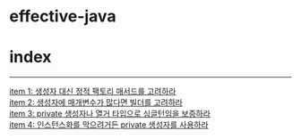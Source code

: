 # effective-java

# index
---
[item 1: 생성자 대신 정적 팩토리 매서드를 고려하라](https://github.com/lightbell03/effective-java/blob/main/Item%201.md)
<br>
[item 2: 생성자에 매개변수가 많다면 빌더를 고려하라](https://github.com/lightbell03/effective-java/blob/main/Item%202.md)
<br>
[item 3: private 생성자나 열거 타입으로 싱글턴임을 보증하라](https://github.com/lightbell03/effective-java/blob/main/item%203.md)
<br>
[item 4: 인스턴스화를 막으려거든 private 생성자를 사용하라](https://github.com/lightbell03/effective-java/blob/main/item%204.md)
